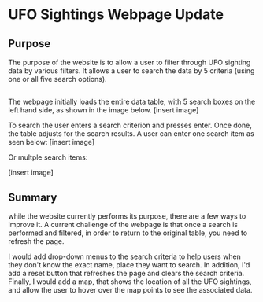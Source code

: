 # UFO Sightings Webpage Update
## Purpose
The purpose of the website is to allow a user to filter through UFO sighting data by various filters. It allows a user to search the data by 5 criteria (using one or all five search options).

##
The webpage initially loads the entire data table, with 5 search boxes on the left hand side, as shown in the image below.
[insert image]

To search the user enters a search criterion and presses enter. Once done, the table adjusts for the search results. A user can enter one search item as seen below:
[insert image]

Or multple search items:

[insert image]

## Summary

while the website currently performs its purpose, there are a few ways to improve it. A current challenge of the webpage is that once a search is performed and filtered, in order to return to the original table, you need to refresh the page.

I would add drop-down menus to the search criteria to help users when they don't know the exact name, place they want to search. In addition, I'd add a reset button that refreshes the page and clears the search criteria. Finally, I would add a map, that shows the location of all the UFO sightings, and allow the user to hover over the map points to see the associated data.
